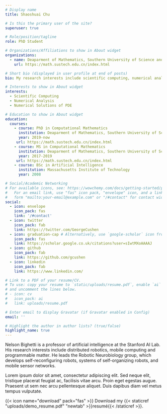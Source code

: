 ```yaml
---
# Display name
title: Shaoshuai Chu

# Is this the primary user of the site?
superuser: true

# Role/position/tagline
role: PhD Student

# Organizations/Affiliations to show in About widget
organizations:
  - name: Deaparment of Mathematics, Southern University of Science and Technology
    url: https://math.sustech.edu.cn/index.html

# Short bio (displayed in user profile at end of posts)
bio: My research interests include scientific computing, numerical analysis and numerical solutions of PDE.

# Interests to show in About widget
interests:
  - Scientific Computing
  - Numerical Analysis
  - Numerical Solutions of PDE

# Education to show in About widget
education:
  courses:
    - course: PhD in Computational Mathematics
      institution: Deaparment of Mathematics, Southern University of Science and Technology
      year: 2019-now
     url: https://math.sustech.edu.cn/index.html
    - course: MS in Computational Mathematics
      institution: Deaparment of Mathematics, Southern University of Science and Technology \& Harbin Institute of Technology
      year: 2017-2019
     url: https://math.sustech.edu.cn/index.html
    - course: BSc in Artificial Intelligence
      institution: Massachusetts Institute of Technology
      year: 2008

# Social/Academic Networking
# For available icons, see: https://wowchemy.com/docs/getting-started/page-builder/#icons
#   For an email link, use "fas" icon pack, "envelope" icon, and a link in the
#   form "mailto:your-email@example.com" or "/#contact" for contact widget.
social:
  - icon: envelope
    icon_pack: fas
    link: '/#contact'
  - icon: twitter
    icon_pack: fab
    link: https://twitter.com/GeorgeCushen
  - icon: graduation-cap # Alternatively, use `google-scholar` icon from `ai` icon pack
    icon_pack: fas
    link: https://scholar.google.co.uk/citations?user=sIwtMXoAAAAJ
  - icon: github
    icon_pack: fab
    link: https://github.com/gcushen
  - icon: linkedin
    icon_pack: fab
    link: https://www.linkedin.com/

# Link to a PDF of your resume/CV.
# To use: copy your resume to `static/uploads/resume.pdf`, enable `ai` icons in `params.toml`,
# and uncomment the lines below.
# - icon: cv
#   icon_pack: ai
#   link: uploads/resume.pdf

# Enter email to display Gravatar (if Gravatar enabled in Config)
email: ''

# Highlight the author in author lists? (true/false)
highlight_name: true
---
```


Nelson Bighetti is a professor of artificial intelligence at the Stanford AI Lab. His research interests include distributed robotics, mobile computing and programmable matter. He leads the Robotic Neurobiology group, which develops self-reconfiguring robots, systems of self-organizing robots, and mobile sensor networks.

Lorem ipsum dolor sit amet, consectetur adipiscing elit. Sed neque elit, tristique placerat feugiat ac, facilisis vitae arcu. Proin eget egestas augue. Praesent ut sem nec arcu pellentesque aliquet. Duis dapibus diam vel metus tempus vulputate.

{{< icon name="download" pack="fas" >}} Download my {{< staticref "uploads/demo_resume.pdf" "newtab" >}}resumé{{< /staticref >}}.
